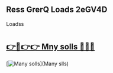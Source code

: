 ## Ress GrerQ Loads 2eGV4D

Loadss

# <h2><a href="https://github.com">👉🔗👉👉 Mny solls 🔗🔗🔗</a></h2>

[![Many solls](https://i.imgur.com/wKCMJNM.gif)](Many slls)
